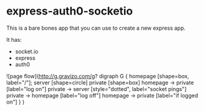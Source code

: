# express-auth0-socketio

This is a bare bones app that you can use to create a new express app.

It has:
 - socket.io
 - express
 - auth0
 

![page flow](http://g.gravizo.com/g?
  digraph G {
    homepage [shape=box, label="/"];
    server [shape=circle]
    private [shape=box]
    homepage -> private [label="log on"]
    private -> server [style="dotted", label="socket pings"]
    private -> homepage [label="log off"]
    homepage -> private [label="if logged on"]
  }
)
 
